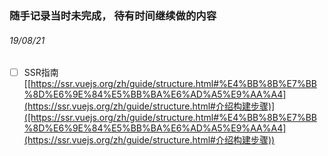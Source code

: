 ### 随手记录当时未完成， 待有时间继续做的内容



###### 19/08/21

- [ ] SSR指南[[https://ssr.vuejs.org/zh/guide/structure.html#%E4%BB%8B%E7%BB%8D%E6%9E%84%E5%BB%BA%E6%AD%A5%E9%AA%A4](https://ssr.vuejs.org/zh/guide/structure.html#介绍构建步骤)]([https://ssr.vuejs.org/zh/guide/structure.html#%E4%BB%8B%E7%BB%8D%E6%9E%84%E5%BB%BA%E6%AD%A5%E9%AA%A4](https://ssr.vuejs.org/zh/guide/structure.html#介绍构建步骤))

